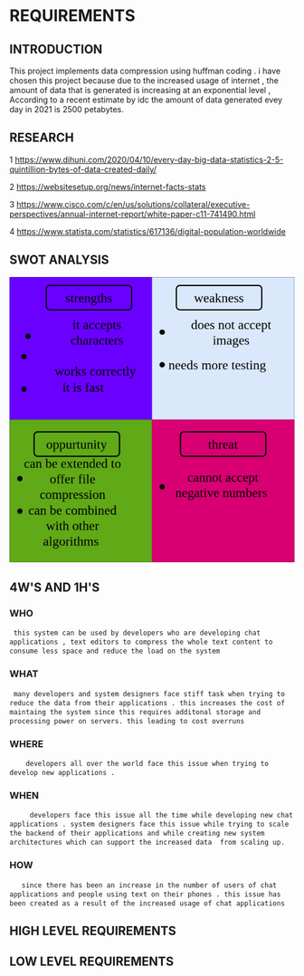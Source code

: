 # REQUIREMENTS
## INTRODUCTION 

This project implements data compression using huffman coding . i have chosen this project because due to the increased usage of internet , the amount of data that is generated is increasing at an exponential level , According to a recent estimate by idc the amount of data generated evey day in 2021 is 2500 petabytes. 


## RESEARCH 

1 https://www.dihuni.com/2020/04/10/every-day-big-data-statistics-2-5-quintillion-bytes-of-data-created-daily/

2 https://websitesetup.org/news/internet-facts-stats 

3 https://www.cisco.com/c/en/us/solutions/collateral/executive-perspectives/annual-internet-report/white-paper-c11-741490.html

4 https://www.statista.com/statistics/617136/digital-population-worldwide

## SWOT ANALYSIS 

 <img src="swot analysis.png" alt="swot analysis "/>








## 4W'S AND 1H'S


 ### WHO 
     this system can be used by developers who are developing chat applications , text editors to compress the whole text content to consume less space and reduce the load on the system 

 ### WHAT 
     many developers and system designers face stiff task when trying to reduce the data from their applications . this increases the cost of maintaing the system since this requires additonal storage and processing power on servers. this leading to cost overruns 

 ### WHERE 
        developers all over the world face this issue when trying to develop new applications .
 ### WHEN
         developers face this issue all the time while developing new chat applications . system designers face this issue while trying to scale the backend of their applications and while creating new system architectures which can support the increased data  from scaling up.
 ### HOW 
       since there has been an increase in the number of users of chat applications and people using text on their phones . this issue has been created as a result of the increased usage of chat applications 



## HIGH LEVEL REQUIREMENTS 



## LOW LEVEL REQUIREMENTS 